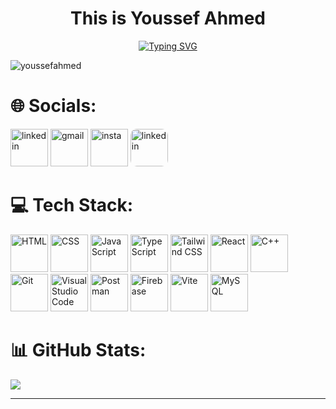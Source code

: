 <h1 align="center" >This is Youssef Ahmed</h1>


<div align="center">
	<a href="https://git.io/typing-svg](https://linkedin.com/in/yussif-ahmed">
		<img src="https://readme-typing-svg.demolab.com?font=Comic+Neue&center=true&weight=1000&size=35&pause=1000&width=435&lines=Software+engineer;Competitive+programmer" 
		alt="Typing SVG" />
	</a>
	<p align="left"> <img  src="https://komarev.com/ghpvc/?username=Yusef-Ahmed&label=Profile%20views&color=0e75b6&style=flat" alt="youssefahmed" /></p>
</div>


# 🌐 Socials:	
<div>
	<a href="https://linkedin.com/in/yussif-ahmed"><img width="60" src="https://skillicons.dev/icons?i=linkedin" alt="linkedin"/><a/>
	<a href="mailto:yousseffcai@gmail.com"><img width="60" src="https://skillicons.dev/icons?i=gmail" alt="gmail"/><a/>
	<a href="https://instagram.com/yousef.a.saad"><img width="60" src="https://skillicons.dev/icons?i=instagram" alt="insta"/><a/>
	<a href="https://codeforces.com/profile/TANJIR0U"><img width="60" style="border-radius: 10px" src="https://encrypted-tbn0.gstatic.com/images?q=tbn:ANd9GcRVe2v4KgMQjEiobpvDJUnHAOIAFEtomelptg&s" alt="linkedin"/><a/>
</div>
 
# 💻 Tech Stack:
<div >
	<img width="60" src="https://skillicons.dev/icons?i=html" alt="HTML" title="HTML"/>
	<img width="60" src="https://skillicons.dev/icons?i=css" alt="CSS" title="CSS"/>
	<img width="60" src="https://skillicons.dev/icons?i=js" alt="JavaScript" title="JavaScript"/>
	<img width="60" src="https://skillicons.dev/icons?i=typescript" alt="TypeScript" title="TypeScript"/>
	<img width="60" src="https://skillicons.dev/icons?i=tailwind" alt="Tailwind CSS" title="Tailwind CSS"/>
	<img width="60" src="https://skillicons.dev/icons?i=react" alt="React" title="React"/>
	<img width="60" src="https://skillicons.dev/icons?i=cpp" alt="C++" title="C++"/>
	<img width="60" src="https://skillicons.dev/icons?i=git" alt="Git" title="Git"/>
	<img width="60" src="https://skillicons.dev/icons?i=vscode" alt="Visual Studio Code" title="Visual Studio Code"/>
	<img width="60" src="https://skillicons.dev/icons?i=postman" alt="Postman" title="Postman"/>
	<img width="60" src="https://skillicons.dev/icons?i=firebase" alt="Firebase" title="Firebase"/>
	<img width="60" src="https://skillicons.dev/icons?i=vite" alt="Vite" title="Vite"/>
	<img width="60" src="https://skillicons.dev/icons?i=mysql" alt="MySQL" title="MySQL"/>
</div>

# 📊 GitHub Stats:
![](https://github-readme-stats.vercel.app/api/top-langs/?username=Yusef-Ahmed&theme=dark&hide_border=false&include_all_commits=true&count_private=true&layout=compact)

---

<!-- Proudly created with GPRM ( https://gprm.itsvg.in ) -->
